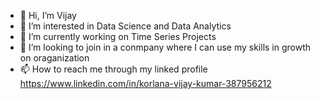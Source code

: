 - 👋 Hi, I’m Vijay
- 👀 I’m interested in Data Science and Data Analytics
- 🌱 I’m currently working on Time Series  Projects
- 💞️ I’m looking to join in a conmpany where I can use my skills in growth on oraganization
- 📫 How to reach me through my linked profile https://www.linkedin.com/in/korlana-vijay-kumar-387956212

<!---
vk28091/vk28091 is a ✨ special ✨ repository because its `README.md` (this file) appears on your GitHub profile.
You can click the Preview link to take a look at your changes.
--->
